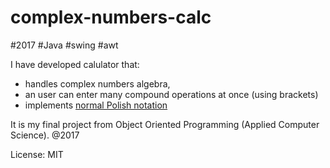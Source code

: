 # complex-numbers-calc
#2017 #Java #swing #awt

I have developed calulator that:
* handles complex numbers algebra, 
* an user can enter many compound operations at once (using brackets) 
* implements [normal Polish notation](https://en.wikipedia.org/wiki/Polish_notation)

It is my final project from Object Oriented Programming (Applied Computer Science).
@2017

License: 
MIT
